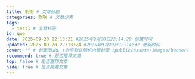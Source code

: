 ```yaml
---
title: 啊啊 # 文章标题
categories: 啊啊 # 文章分类
tags: 
  - test1 # 文章标签
id: qwe
date: 2025-09-20 22:13:21 #2025年9月20日22:14:29 创建时间
updated: 2025-09-20 22:13:24 #2025年9月20日22:14:32 更新时间
cover: "" # 封面图URL (为空默认随机内置封面 /public/assets/images/banner)
recommend: true # 是否推荐文章
top: false # 是否置顶文章
hide: true # 是否隐藏文章
---
```


